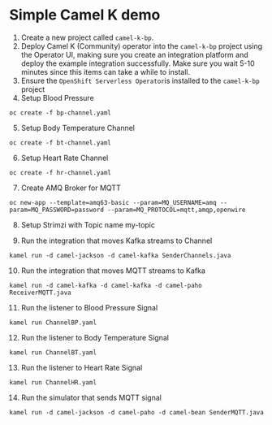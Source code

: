 # Simple Camel K demo

1. Create a new project called `camel-k-bp`.
2. Deploy Camel K (Community) operator into the `camel-k-bp` project using the Operator UI, making sure you create an integration platform and deploy the example integration successfully.  Make sure you wait 5-10 minutes since this items can take a while to install.
3. Ensure the `OpenShift Serverless Operator`is installed to the `camel-k-bp` project
4. Setup Blood Pressure
```
oc create -f bp-channel.yaml
```

5. Setup Body Temperature Channel  
```
oc create -f bt-channel.yaml
```

6. Setup Heart Rate Channel  

```
oc create -f hr-channel.yaml

```
7. Create AMQ Broker for MQTT

```
oc new-app --template=amq63-basic --param=MQ_USERNAME=amq --param=MQ_PASSWORD=password --param=MQ_PROTOCOL=mqtt,amqp,openwire

```
8. Setup Strimzi with Topic name my-topic

9. Run the integration that moves Kafka streams to Channel
```
kamel run -d camel-jackson -d camel-kafka SenderChannels.java

```
10. Run the integration that moves MQTT streams to Kafka
```
kamel run -d camel-kafka -d camel-kafka -d camel-paho ReceiverMQTT.java
```
11. Run the listener to Blood Pressure Signal
```
kamel run ChannelBP.yaml
```
12. Run the listener to Body Temperature Signal
```
kamel run ChannelBT.yaml
```
13. Run the listener to Heart Rate Signal

```
kamel run ChannelHR.yaml
```

14. Run the simulator that sends MQTT signal
```
kamel run -d camel-jackson -d camel-paho -d camel-bean SenderMQTT.java
```
